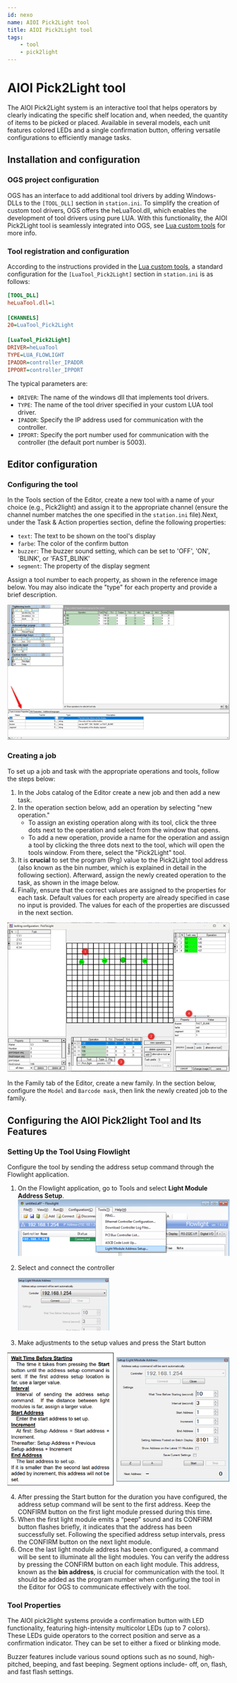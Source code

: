 ```yaml
---
id: nexo
name: AIOI Pick2Light tool
title: AIOI Pick2Light tool
tags:
    - tool
    - pick2light
---
```


# AIOI Pick2Light tool

The AIOI Pick2Light system is an interactive tool that helps operators by clearly indicating the specific shelf location and, when needed, the quantity of items to be picked or placed. Available in several models, each unit features colored LEDs and a single confirmation button, offering versatile configurations to efficiently manage tasks. <!--links? to aioi H/W setup-->

## Installation and configuration

### OGS project configuration

OGS has an interface to add additional tool drivers by adding Windows-DLLs to the `[TOOL_DLL]` section in `station.ini`. To simplify the creation of custom tool drivers, OGS offers the heLuaTool.dll, which enables the development of tool drivers using pure LUA. With this functionality, the AIOI Pick2Light tool is seamlessly integrated into OGS, see [Lua custom tools](../../v3/lua/customtools.md) for more info.

### Tool registration and configuration

According to the instructions provided in the [Lua custom tools](../../v3/lua/customtools.md), a standard configuration for the `[LuaTool_Pick2Light]` section in `station.ini` is as follows:

``` ini
[TOOL_DLL]
heLuaTool.dll=1 

[CHANNELS]
20=LuaTool_Pick2Light 

[LuaTool_Pick2Light]
DRIVER=heLuaTool
TYPE=LUA_FLOWLIGHT
IPADDR=controller_IPADDR
IPPORT=controller_IPPORT
```

The typical parameters are:

- `DRIVER`: The name of the windows dll that implements tool drivers.
- `TYPE`: The name of the tool driver specified in your custom LUA tool driver.
- `IPADDR`: Specify the IP address used for communication with the controller. 
- `IPPORT`: Specify the port number used for communication with the controller (the default port number is 5003).


## Editor configuration

### Configuring the tool

In the Tools section of the Editor, create a new tool with a name of your choice (e.g., Pick2light) and assign it to the appropriate channel (ensure the channel number matches the one specified in the `station.ini` file).Next, under the Task & Action properties section, define the following properties:
- `text`: The text to be shown on the tool's display
- `farbe`: The color of the confirm button
- `buzzer`: The buzzer sound setting, which can be set to 'OFF', 'ON', 'BLINK', or 'FAST_BLINK'
- `segment`: The property of the display segment

Assign a tool number to each property, as shown in the reference image below. You may also indicate the "type" for each property and provide a brief description.

![properties](resources/properties.png)



### Creating a job

To set up a job and task with the appropriate operations and tools, follow the steps below:

1. In the Jobs catalog of the Editor create a new job and then add a new task. 
2. In the operation section below, add an operation by selecting "new operation."
    -  To assign an existing operation along with its tool, click the three dots next to the operation and select from the window that opens.
    -  To add a new operation, provide a name for the operation and assign a tool by clicking the three dots next to the tool, which will open the tools window. From there, select the "Pick2Light" tool. 
3. It is **crucial** to set the program (Prg) value to the Pick2Light tool address (also known as the bin number, which is explained in detail in the following section). Afterward, assign the newly created operation to the task, as shown in the image below. 
4. Finally, ensure that the correct values are assigned to the properties for each task. Default values for each property are already specified in case no input is provided. The values for each of the properties are discussed in the next section.




![prg_specify](resources/prg_specify.png)

In the Family tab of the Editor, create a new family. In the section below, configure the `Model` and `Barcode mask`, then link the newly created job to the family.




## Configuring the AIOI Pick2light Tool and Its Features

### Setting Up the Tool Using Flowlight
Configure the tool by sending the address setup command through the Flowlight application.


1. On the Flowlight application, go to Tools and select **Light Module Address Setup**.
![flow_light1](resources/Flowlight-1.png)

2. Select and connect the controller

    ![flow_light2](resources/Flowlight-2.png)

3. Make adjustments to the setup values and press the Start button

![flow_light3](resources/Flowlight-3.png)

4. After pressing the Start button for the duration you have configured, the address setup command will be sent to the first address. Keep the CONFIRM button on the first light module pressed during this time.  
5. When the first light module emits a “peep” sound and its CONFIRM button flashes briefly, it indicates that the address has been successfully set. Following the specified address setup intervals, press the CONFIRM button on the next light module.  
6. Once the last light module address has been configured, a command will be sent to illuminate all the light modules. You can verify the address by pressing the CONFIRM button on each light module. This address, known as the **bin address**, is crucial for communication with the tool. It should be added as the program number when configuring the tool in the Editor for OGS to communicate effectively with the tool.

### Tool Properties
The AIOI pick2light systems provide a confirmation button with LED functionality, featuring high-intensity multicolor LEDs (up to 7 colors). These LEDs guide operators to the correct position and serve as a confirmation indicator. They can be set to either a fixed or blinking mode.

Buzzer features include various sound options such as no sound, high-pitched, beeping, and fast beeping. Segment options include- off, on, flash, and fast flash settings.


